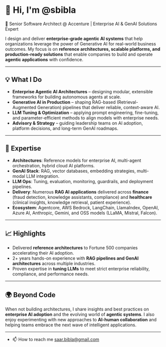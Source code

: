 # 👋 Hi, I'm @sbibla

🚀 Senior Software Architect @ Accenture | Enterprise AI & GenAI Solutions Expert  

I design and deliver **enterprise-grade agentic AI systems** that help organizations leverage the power of Generative AI for real-world business outcomes. My focus is on **reference architectures, scalable platforms, and production-ready solutions** that enable companies to build and operate **agentic applications** with confidence.

---

## 💡 What I Do
- **Enterprise Agentic AI Architectures** – designing modular, extensible frameworks for building autonomous agents at scale.  
- **Generative AI in Production** – shaping RAG-based (Retrieval-Augmented Generation) pipelines that deliver reliable, context-aware AI.  
- **LLM Tuning & Optimization** – applying prompt engineering, fine-tuning, and parameter-efficient methods to align models with enterprise needs.  
- **Advisory & Strategy** – guiding leadership teams on AI adoption, platform decisions, and long-term GenAI roadmaps.  

---

## 🔧 Expertise
- **Architectures**: Reference models for enterprise AI, multi-agent orchestration, hybrid cloud AI platforms.  
- **GenAI Stack**: RAG, vector databases, embedding strategies, multi-modal LLM integration.  
- **LLM Ops**: Tuning, evaluation, monitoring, guardrails, and deployment pipelines.  
- **Delivery**: Numerous **RAG AI applications** delivered across **finance** (fraud detection, knowledge assistants, compliance) and **healthcare** (clinical insights, knowledge retrieval, patient experience).  
- **Ecosystem**: Agentcore, AWS Bedrock, LangChain, LlamaIndex, OpenAI, Azure AI, Anthropic, Gemini, and OSS models (LLaMA, Mistral, Falcon).  

---

## 📈 Highlights
- Delivered **reference architectures** to Fortune 500 companies accelerating their AI adoption.  
- 2+ years hands-on experience with **RAG pipelines and GenAI architectures** across multiple industries.  
- Proven expertise in **tuning LLMs** to meet strict enterprise reliability, compliance, and performance needs.  

---

## 🌍 Beyond Code
When not building architectures, I share insights and best practices on **enterprise AI adoption** and the evolving world of **agentic systems**. I also enjoy experimenting with new approaches to **AI-human collaboration** and helping teams embrace the next wave of intelligent applications.  

---

- 📫 How to reach me saar.bibla@gmail.com

